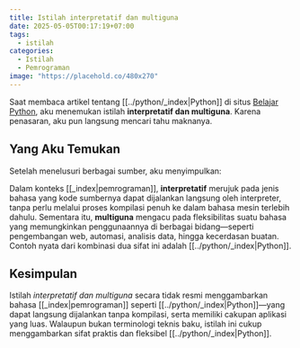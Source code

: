 ```yaml
---
title: Istilah interpretatif dan multiguna
date: 2025-05-05T00:17:19+07:00
tags:
  - istilah
categories:
  - Istilah
  - Pemrograman
image: "https://placehold.co/480x270"
---
```

Saat membaca artikel tentang [[../python/_index|Python]] di situs [Belajar Python](https://belajarpython.com/tutorial/apa-itu-python/), aku menemukan istilah **interpretatif dan multiguna**. Karena penasaran, aku pun langsung mencari tahu maknanya.

## Yang Aku Temukan

Setelah menelusuri berbagai sumber, aku menyimpulkan:

Dalam konteks [[_index|pemrograman]], **interpretatif** merujuk pada jenis bahasa yang kode sumbernya dapat dijalankan langsung oleh interpreter, tanpa perlu melalui proses kompilasi penuh ke dalam bahasa mesin terlebih dahulu. Sementara itu, **multiguna** mengacu pada fleksibilitas suatu bahasa yang memungkinkan penggunaannya di berbagai bidang—seperti pengembangan web, automasi, analisis data, hingga kecerdasan buatan. Contoh nyata dari kombinasi dua sifat ini adalah [[../python/_index|Python]].

## Kesimpulan

Istilah _interpretatif dan multiguna_ secara tidak resmi menggambarkan bahasa [[_index|pemrograman]] seperti [[../python/_index|Python]]—yang dapat langsung dijalankan tanpa kompilasi, serta memiliki cakupan aplikasi yang luas. Walaupun bukan terminologi teknis baku, istilah ini cukup menggambarkan sifat praktis dan fleksibel [[../python/_index|Python]].
